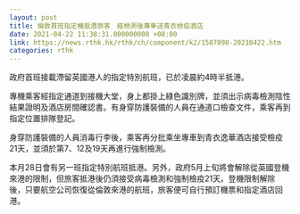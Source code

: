```yaml
---
layout: post
title: 倫敦首班指定機抵港旅客　經檢測後專車送青衣檢疫酒店
date: 2021-04-22 11:38:31.000000000 +08:00
link: https://news.rthk.hk/rthk/ch/component/k2/1587098-20210422.htm
categories: rthk
---
```


政府首班接載滯留英國港人的指定特別航班，已於凌晨約4時半抵港。

專機乘客經指定通道到接機大堂，身上都掛上綠色識別牌，並須出示病毒檢測陰性結果證明及酒店房間確認書。有身穿防護裝備的人員在通道口檢查文件，乘客再到指定位置排隊登記。

身穿防護裝備的人員消毒行李後，乘客再分批乘坐專車到青衣逸華酒店接受檢疫21天，並須於第7、12及19天再進行強制檢測。

本月28日會有另一班指定特別航班抵港。另外，政府5月上旬將會解除從英國登機來港的限制，但旅客抵港後仍須接受病毒檢測和強制檢疫21天。登機限制解除後，只要航空公司恢復從倫敦來港的航班，旅客便可自行預訂機票和指定酒店回港。
